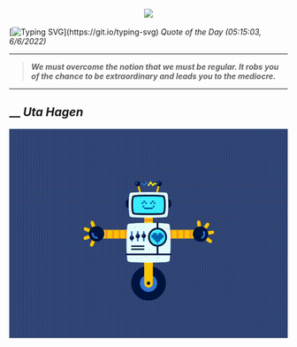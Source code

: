 <p align='center'><img src='https://komarev.com/ghpvc/?username=hungpurdie&label=Total+Vistors&color=brightgreen&style=plastic'></p> 


 [![Typing SVG](https://readme-typing-svg.herokuapp.com?font=Press+Start+2P&color=C2F784&size=35&width=900&height=100&lines=Hello+World%2C+I'm+Hung+!)](https://git.io/typing-svg) 
 _Quote of the Day (05:15:03, 6/6/2022)_
___
>**_We must overcome the notion that we must be regular. It robs you of the chance to be extraordinary and leads you to the mediocre._**
___
## __ **_Uta Hagen_** 
<p align="center"><img src="src/assets/images/robot-dancing-dribble.gif"/></p>